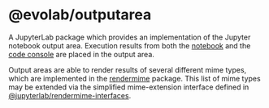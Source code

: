 # @evolab/outputarea

A JupyterLab package which provides an implementation of the Jupyter notebook output area.
Execution results from both the [notebook](../notebook) and the [code console](../console)
are placed in the output area.

Output areas are able to render results of several different mime types, which are implemented
in the [rendermime](../rendermime) package. This list of mime types may be extended via
the simplified mime-extension interface defined in [@jupyterlab/rendermime-interfaces](../rendermime-interfaces).
